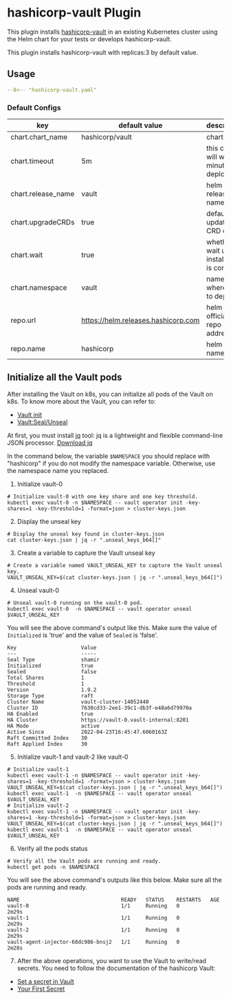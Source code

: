 # hashicorp-vault Plugin

This plugin installs [hashicorp-vault](https://www.vaultproject.io/) in an existing Kubernetes cluster using the Helm chart for your tests or develops hashicorp-vault.

This plugin installs hashicorp-vault with replicas:3 by default value.

## Usage

```yaml
--8<-- "hashicorp-vault.yaml"
```

### Default Configs

| key                | default value                       | description                                        |
| ----               | ----                                | ----                                               |
| chart.chart_name   | hashicorp/vault                     | chart name                                         |
| chart.timeout      | 5m                                  | this config will wait 5 minutes to deploy          |
| chart.release_name | vault                               | helm release name                                  |
| chart.upgradeCRDs  | true                                | default update CRD config                          |
| chart.wait         | true                                | whether to wait until installation is complete     |
| chart.namespace    | vault                               | namespace where helm to deploy                     |
| repo.url           | https://helm.releases.hashicorp.com | helm official repo address                         |
| repo.name          | hashicorp                           | helm repo name                                     |
## Initialize all the Vault pods

After installing the Vault on k8s, you can initialize all pods of the Vault on k8s. To know more about the Vault, you can refer to:

- [Vault init](https://www.vaultproject.io/docs/commands/operator/init)
- [Vault:Seal/Unseal](https://www.vaultproject.io/docs/concepts/seal)

At first, you must install [jq](https://stedolan.github.io/jq/) tool: jq is a lightweight and flexible command-line JSON processor.
[Download jq](https://stedolan.github.io/jq/download/)

In the command below, the variable `$NAMESPACE` you should replace with "hashicorp" if you do not modify the namespace variable.
Otherwise, use the namespace name you replaced.

1. Initialize vault-0
```shell
# Initialize vault-0 with one key share and one key threshold.
kubectl exec vault-0 -n $NAMESPACE -- vault operator init -key-shares=1 -key-threshold=1 -format=json > cluster-keys.json
```
2. Display the unseal key
```shell
# Display the unseal key found in cluster-keys.json
cat cluster-keys.json | jq -r ".unseal_keys_b64[]"
```
3. Create a variable to capture the Vault unseal key
```shell
# Create a variable named VAULT_UNSEAL_KEY to capture the Vault unseal key.
VAULT_UNSEAL_KEY=$(cat cluster-keys.json | jq -r ".unseal_keys_b64[]")
```
4. Unseal vault-0
```shell
# Unseal vault-0 running on the vault-0 pod.
kubectl exec vault-0  -n $NAMESPACE -- vault operator unseal $VAULT_UNSEAL_KEY
```
You will see the above command's output like this. Make sure the value of `Initialized` is 'true' and the value of `Sealed` is 'false'.
```shell
Key                     Value
---                     -----
Seal Type               shamir
Initialized             true
Sealed                  false
Total Shares            1
Threshold               1
Version                 1.9.2
Storage Type            raft
Cluster Name            vault-cluster-14052440
Cluster ID              7630cd33-2ee1-39c1-db3f-e48a6d79970a
HA Enabled              true
HA Cluster              https://vault-0.vault-internal:8201
HA Mode                 active
Active Since            2022-04-23T16:45:47.6060163Z
Raft Committed Index    30
Raft Applied Index      30
```

5. Initialize vault-1 and vault-2 like vault-0

```shell
# Initialize vault-1
kubectl exec vault-1 -n $NAMESPACE -- vault operator init -key-shares=1 -key-threshold=1 -format=json > cluster-keys.json
VAULT_UNSEAL_KEY=$(cat cluster-keys.json | jq -r ".unseal_keys_b64[]")
kubectl exec vault-1  -n $NAMESPACE -- vault operator unseal $VAULT_UNSEAL_KEY
# Initialize vault-2
kubectl exec vault-1 -n $NAMESPACE -- vault operator init -key-shares=1 -key-threshold=1 -format=json > cluster-keys.json
VAULT_UNSEAL_KEY=$(cat cluster-keys.json | jq -r ".unseal_keys_b64[]")
kubectl exec vault-1  -n $NAMESPACE -- vault operator unseal $VAULT_UNSEAL_KEY
```

6. Verify all the pods status
```shell
# Verify all the Vault pods are running and ready.
kubectl get pods -n $NAMESPACE
```

You will see the above command's outputs like this below. Make sure all the pods are running and ready.
```shell
NAME                                 READY   STATUS    RESTARTS   AGE
vault-0                              1/1     Running   0          2m29s
vault-1                              1/1     Running   0          2m29s
vault-2                              1/1     Running   0          2m29s
vault-agent-injector-68dc986-bnsj2   1/1     Running   0          2m28s
```

7. After the above operations, you want to use the Vault to write/read secrets. You need to follow the documentation of the hashicorp Vault:
- [Set a secret in Vault](https://learn.hashicorp.com/tutorials/vault/kubernetes-minikube-consul#set-a-secret-in-vault)
- [Your First Secret](https://learn.hashicorp.com/tutorials/vault/getting-started-first-secret)
